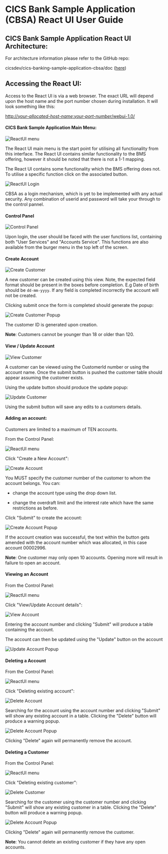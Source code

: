 # CICS Bank Sample Application (CBSA) React UI User Guide 


## CICS Bank Sample Application React UI Architecture:

For architecture information please refer to the GitHub repo: 

cicsdev/cics-banking-sample-application-cbsa/doc ([here](../../../../doc/CBSA_Architecture_guide.md))

## Accessing the React UI:

Access to the React UI is via a web browser. The exact URL will depend
upon the host name and the port number chosen during installation. It
will look something like this:

[http://*your-allocated-host-name*:*your-port-number*/webui-1.0/](http://your-allocated-host-name:your-port-number/webui-1.0/)

#### CICS Bank Sample Application Main Menu:

![ReactUI menu](./images/ReactUIUserGuide/001-Carbon-React-Welcome-Screen.png)

The React UI main menu is the start point for utilising all
functionality from this interface. The React UI contains similar
functionality to the BMS offering, however it should be noted that there
is not a 1-1 mapping. 

The React UI contains some functionality which
the BMS offering does not. To utilise a specific function click on the
associated button.

![ReactUI Login](./images/ReactUIUserGuide/002-Carbon-React-User-Userid-And-Password.png)

CBSA as a login mechanism, which is yet to be implemented with any actual security. Any combination of userid and password will take your through to the control pannel.


#### Control Panel

![Control Panel](./images/ReactUIUserGuide/101-Carbon-React-Control-Panel.png)

Upon login, the user should be faced with the user functions list, containing both "User Services" and "Accounts Service". This functions are also available from the burger menu in the top left of the screen.

#### Create Account

![Create Customer](./images/ReactUIUserGuide/201-Carbon-React-Create-Customer.png)

A new customer can be created using this view. Note, the expected field format should be present in the boxes before completion. E.g Date of birth should be `dd-mm-yyyy`. If any field is completed incorrectly the account will not be created.

Clicking submit once the form is completed should generate the popup:

![Create Customer Popup](./images/ReactUIUserGuide/202-Carbon-React-Create-Customer-Popup.png)

The customer ID is generated upon creation. 

**Note**: Customers cannot be younger than 18 or older than 120.

#### View / Update Account

![View Customer](./images/ReactUIUserGuide/203-Carbon-React-View-Customer.png)

A customer can be viewed using the CustomerId number or using the account name. Once the submit button is pushed the customer table should appear assuming the customer exists.

Using the update button should produce the update popup:

![Update Customer](./images/ReactUIUserGuide/204-Carbon-React-Update-Customer-Popup.png)

Using the submit button will save any edits to a customers details.

#### Adding an account:

Customers are limited to a maximum of TEN accounts.

From the Control Panel:

![ReactUI menu](./images/ReactUIUserGuide/101-Carbon-React-Control-Panel.png)

Click "Create a New Account":

![Create Account](./images/ReactUIUserGuide/301-Carbon-React-Create-Account.png)

You MUST specify the customer number of the customer to whom the account
belongs. You can:

-   change the account type using the drop down list.

-   change the overdraft limit and the interest rate which have the same
    restrictions as before.

Click "Submit" to create the account:

![Create Account Popup](./images/ReactUIUserGuide/302-Carbon-React-Create-Account-Popup.png)

If the account creation was successful, the text within the button gets
amended with the account number which was allocated, in this case
account 00002996.

**Note**: One customer may only open 10 accounts. Opening more will result in failure to open an account.


#### Viewing an Account

From the Control Panel:

![ReactUI menu](./images/ReactUIUserGuide/101-Carbon-React-Control-Panel.png)


Click "View/Update Account details":

![View Account](./images/ReactUIUserGuide/303-Carbon-React-View-Accounts.png)

Entering the account number and clicking "Submit" will produce a table containing the account.

The account can then be updated using the "Update" button on the account

![Update Account Popup](./images/ReactUIUserGuide/304-Carbon-React-Update-Accounts-Popup.png)

#### Deleting a Account

From the Control Panel:

![ReactUI menu](./images/ReactUIUserGuide/101-Carbon-React-Control-Panel.png)


Click "Deleting existing account":

![Delete Account](./images/ReactUIUserGuide/401-Carbon-React-Delete-Account.png)

Searching for the account using the account number and clicking "Submit" will show any existing account in a table. Clicking the "Delete" button will produce a warning popup.

![Delete Account Popup](./images/ReactUIUserGuide/402-Carbon-React-Delete-Account-Warning-Popup.png)

Clicking "Delete" again will permanently remove the account.

#### Deleting a Customer

From the Control Panel:

![ReactUI menu](./images/ReactUIUserGuide/101-Carbon-React-Control-Panel.png)


Click "Deleting existing customer":

![Delete Customer](./images/ReactUIUserGuide/501-Carbon-React-Delete-Customer.png)

Searching for the customer using the customer number and clicking "Submit" will show any existing customer in a table. Clicking the "Delete" button will produce a warning popup.

![Delete Account Popup](./images/ReactUIUserGuide/502-Carbon-React-Delete-Customer-Warning-Popup.png)

Clicking "Delete" again will permanently remove the customer.

**Note**: You cannot delete an existing customer if they have any open accounts.
